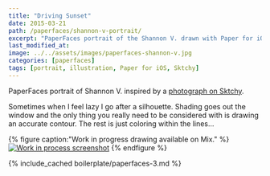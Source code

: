 ```yaml
---
title: "Driving Sunset"
date: 2015-03-21
path: /paperfaces/shannon-v-portrait/
excerpt: "PaperFaces portrait of the Shannon V. drawn with Paper for iOS on an iPad."
last_modified_at: 
image: ../../assets/images/paperfaces-shannon-v.jpg
categories: [paperfaces]
tags: [portrait, illustration, Paper for iOS, Sktchy]
---
```


PaperFaces portrait of Shannon V. inspired by a [photograph on Sktchy](https://sktchy.com/tQUwNH).

Sometimes when I feel lazy I go after a silhouette. Shading goes out the window and the only thing you really need to be considered with is drawing an accurate contour. The rest is just coloring within the lines...

{% figure caption:"Work in progress drawing available on Mix." %}
[![Work in process screenshot](../../assets/images/paperfaces-shannon-v-process-1-900.jpg)](https://mix.fiftythree.com/11098-Michael-Rose/2575904)
{% endfigure %}

{% include_cached boilerplate/paperfaces-3.md %}
